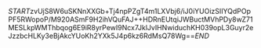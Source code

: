 $START$zvUjS8W6uSKNnXXGb+Tj4npPZgT4m1LXVbj6/iJ0iYUOizSIIYQdPOpPF5RWopoP/M920ASmF9H2ihVQuFAJ++HDRnEUtqiJWBuctMVhPDy8wZ71MESLkpWMThbqog6E9iR8yrPewI9Ncx7JklJvIHNwiduchKH039opL3Guyr2eJzzbcHLKy3eBjAkcYUoKh2YXk5J4p6kz6RdMsQ78Wg==$END$